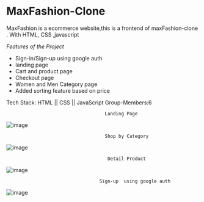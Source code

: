 # MaxFashion-Clone
MaxFashion is a ecommerce website,this is a frontend of maxFashion-clone . With HTML, CSS ,javascript

*Features of the Project*
- Sign-in/Sign-up  using google auth
- landing page 
- Cart and product page
- Checkout page
- Women and Men Category page
- Added sorting feature based on price



Tech Stack: HTML || CSS || JavaScript
Group-Members:6

                                        Landing Page
  ![image](https://user-images.githubusercontent.com/26764528/165752397-efe4342f-acef-4fc7-9526-168e162765fa.png)
  
                                        Shop by Category
   ![image](https://user-images.githubusercontent.com/26764528/165752627-b2b6c6a7-747c-4000-af2f-e4d8e1fb5d23.png)
   
                                         Detail Product
   ![image](https://user-images.githubusercontent.com/26764528/165753181-b929bf94-1237-42a2-92b9-63ede559050e.png)
   
                                      Sign-up  using google auth
   ![image](https://user-images.githubusercontent.com/26764528/165753518-cb791d98-8e92-4d2b-b4c7-4c649c48ebbc.png)



